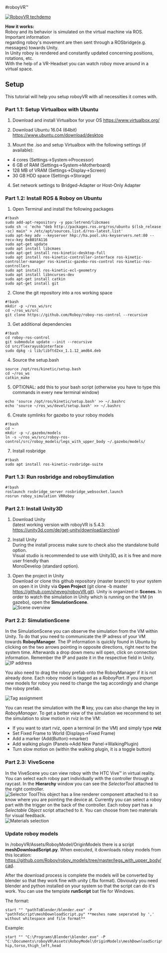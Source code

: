 #roboyVR™

[![RoboyVR techdemo](https://img.youtube.com/vi/4lgiljctMw8/0.jpg)](https://www.youtube.com/watch?v=4lgiljctMw8)

**How it works:**  
Roboy and its behavior is simulated on the virtual machine via ROS. Important information  
regarding roboy's movement are then sent through a ROSbridge(e.g. messages) towards Unity.  
In Unity roboy is rendered and constantly updated concerning positions, rotations, etc.  
With the help of a VR-Headset you can watch roboy move around in a virtual space.

## Setup
This tutorial will help you setup roboyVR with all necessities it comes with.  

### Part 1.1: Setup Virtualbox with Ubuntu

1) Download and install Virtualbox for your OS https://www.virtualbox.org/

2) Download Ubuntu 16.04 (64bit) https://www.ubuntu.com/download/desktop

3) Mount the .iso and setup Virtualbox with the following settings (if available):

* 4 cores (Settings->System->Processor)
* 6 GB of RAM (Settings->System->Motherboard)
* 128 MB of VRAM (Settings->Display->Screen)
* 30 GB HDD space (Settings->Storage)

4) Set network settings to Bridged-Adapter or Host-Only Adapter  


### Part 1.2: Install ROS & Roboy on Ubuntu

1) Open Terminal and install the following packages

```
#!bash
sudo add-apt-repository -y ppa:letrend/libcmaes
sudo sh -c 'echo "deb http://packages.ros.org/ros/ubuntu $(lsb_release -sc) main" > /etc/apt/sources.list.d/ros-latest.list'
sudo apt-key adv --keyserver hkp://ha.pool.sks-keyservers.net:80 --recv-key 0xB01FA116
sudo apt-get update
sudo apt install libcmaes
sudo apt-get install ros-kinetic-desktop-full
sudo apt install ros-kinetic-controller-interface ros-kinetic-controller-manager ros-kinetic-gazebo-ros-control ros-kinetic-ros-controllers
sudo apt install ros-kinetic-ecl-geometry
sudo apt install libncurses-dev
sudo apt-get install catkin
sudo apt-get install git
```

2) Clone the git repository into a ros working space

```
#!bash
mkdir -p ~/ros_ws/src
cd ~/ros_ws/src
git clone https://github.com/Roboy/roboy-ros-control --recursive
```

3) Get additional dependencies

```
#!bash
cd roboy-ros-control
git submodule update --init --recursive
cd src/flexrayusbinterface
sudo dpkg -i lib/libftd2xx_1.1.12_amd64.deb
```

4) Source the setup.bash

```
source /opt/ros/kinetic/setup.bash
cd ~/ros_ws
catkin_make
```

5) OPTIONAL: add this to your bash script (otherwise you have to type this commands in every new terminal window)

```
echo 'source /opt/ros/kinetic/setup.bash' >> ~/.bashrc
echo 'source ~/ros_ws/devel/setup.bash' >> ~/.bashrc
```

6) Create symlinks for gazebo to your roboy models

```
#!bash
cd ~
mkdir -p ~/.gazebo/models
ln -s ~/ros_ws/src/roboy-ros-control/src/roboy_models/legs_with_upper_body ~/.gazebo/models/
```

7) Install rosbridge

```
#!bash
sudo apt install ros-kinetic-rosbridge-suite
```

### Part 1.3: Run rosbridge and roboySimulation

```
#!bash
roslaunch rosbridge_server rosbridge_websocket.launch
rosrun roboy_simulation VRRoboy
```
### Part 2.1: Install Unity3D

1) Download Unity  
(latest working version with roboyVR is 5.4.3: https://unity3d.com/de/get-unity/download/archive)

2) Install Unity  
During the install process make sure to check also the standalone build option.  
Visual studio is recommended to use with Unity3D, as it is free and more user friendly than  
MonoDevelop (standard option).

3) Open the project in Unity  
Download or clone this github repository (master branch) to your system on open it in Unity via **Open Project** (git clone -b master https://github.com/sheveg/roboyVR.git). Unity is organized in **Scenes**. In order to watch the simulation in Unity which is running on the VM (in gazebo), open the **SimulationScene**.  
![Scene overview](https://cloud.githubusercontent.com/assets/10234845/21025492/f72657fc-bd88-11e6-912e-877ba72d782e.png "Scene overview") 

### Part 2.2: SimulationScene ###

In the SimulationScene you can observe the simulation from the VM within Unity. To do that you need to communicate the IP adress of your VM towards **RoboyManager**. The IP information is quickly found in Ubuntu by clicking on the two arrows pointing in opposite directions, right next to the system time. Afterwards a drop down menu will open, click on connection information. Remember the IP and paste it in the respective field in Unity.  
![IP address](https://cloud.githubusercontent.com/assets/10234845/21025737/da6cda5e-bd89-11e6-8755-af5fbf4a748b.png "IP address")  
  
You also need to drag the roboy prefab onto the RoboyManager if it is not already done. Each roboy model is tagged as a *RoboyPart*. If you import new models for roboy you need to change the tag accordingly and change the roboy prefab.

![Tag assignment](https://cloud.githubusercontent.com/assets/10234845/21025736/da6bcb1e-bd89-11e6-820d-be7b42853697.png "Tag assignment")

You can reset the simulation with the **R** key, you can also change the key in *RoboyManager*. To get a better view of the simulation we recommend to set the simulation to slow motion in rviz in the VM:
* If you want to start rviz, open a terminal (in the VM) and simply type **rviz**
* Set Fixed Frame to World (Displays->Fixed Frame)
* Add a marker (Add(Button)->marker)
* Add walking plugin (Panels->Add New Panel->WalkingPlugin)
* Turn slow motion on (within the walking plugin, it is a toggle button) 

### Part 2.3: ViveScene ###

In the ViveScene you can view roboy with the HTC Vive™ in virtual reality. You can select each roboy part individually with the controller through a raycast. In the **Hierarchy** window you can see the *SelectorTool* attached to the right controller.  
![Selector Tool](https://cloud.githubusercontent.com/assets/10234845/21025739/da714120-bd89-11e6-93ee-45949cf7dfc8.png "Selector Tool")This object has a line renderer component attached to it so know where you are pointing the device at. Currently you can select a roboy part with the trigger on the back of the controller. Each roboy part has a *Selectable Object* script attached to it. You can choose from two materials for visual feedback.  
![Materials selection](https://cloud.githubusercontent.com/assets/10234845/21025738/da6c4c06-bd89-11e6-883c-db8d20462f42.png "Materials selection")

### Update roboy models ###

In /roboyVR/Assets/RoboyModel/OriginModels there is a script **meshDownloadScript.py**. When executed, it downloads roboy models from this location:  
https://github.com/Roboy/roboy_models/tree/master/legs_with_upper_body/cad.  

After the download process is complete the models will be converted by blender so that they work fine with unity (.fbx format). Obviously you need blender and python installed on your system so that the script can do it's work. You can use the template **runScript** bat file for Windows. 

The format:
```
start "" "pathToBlender/blender.exe" -P "pathToScript\meshDownloadScript.py" **meshes name seperated by ',' without whitespace and file format**
```

Example:

```
start "" "C:\Programs\Blender\blender.exe" -P "C:\Documents\roboyVR\Assets\RoboyModel\OriginModels\meshDownloadScript.py" hip,torso,thigh_left,head
```
